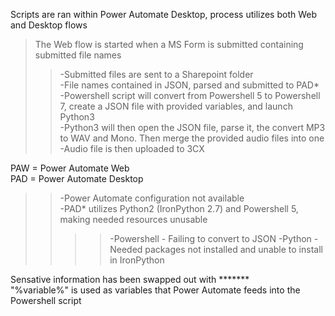 Scripts are ran within Power Automate Desktop, process utilizes both Web and Desktop flows <br/>

>The Web flow is started when a MS Form is submitted containing submitted file names<br/>
>>-Submitted files are sent to a Sharepoint folder<br/>
>>-File names contained in JSON, parsed and submitted to PAD*<br/>
>>-Powershell script will convert from Powershell 5 to Powershell 7, create a JSON file with provided variables, and launch Python3<br/>
>>-Python3 will then open the JSON file, parse it, the convert MP3 to WAV and Mono. Then merge the provided audio files into one<br/>
>>-Audio file is then uploaded to 3CX<br/>

PAW = Power Automate Web<br/>
PAD = Power Automate Desktop<br/>
>>-Power Automate configuration not available<br/>
>>-PAD* utilizes Python2 (IronPython 2.7) and Powershell 5, making needed resources unusable<br/>
>>>>-Powershell - Failing to convert to JSON
>>>>-Python - Needed packages not installed and unable to install in IronPython
<p>Sensative information has been swapped out with *******<br/>
"%variable%" is used as variables that Power Automate feeds into the Powershell script <br/><p/>
